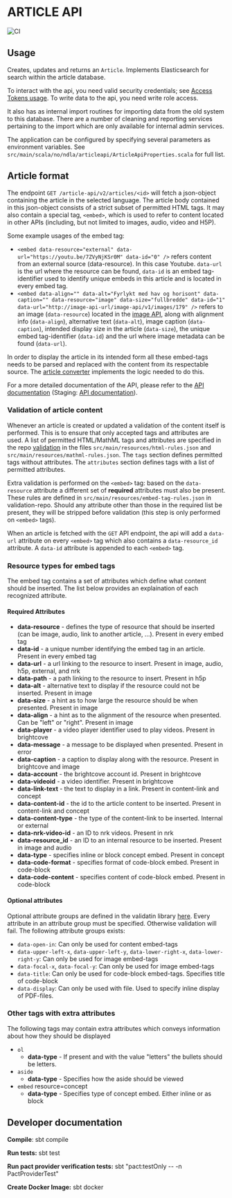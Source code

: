 # ARTICLE API 
![CI](https://github.com/NDLANO/article-api/workflows/CI/badge.svg)

## Usage
Creates, updates and returns an `Article`. Implements Elasticsearch for search within the article database.

To interact with the api, you need valid security credentials; see [Access Tokens usage](https://github.com/NDLANO/auth/blob/master/README.md).
To write data to the api, you need write role access.

It also has as internal import routines for importing data from the old system to this database. There are a number of cleaning and
reporting services pertaining to the import which are only available for internal admin services. 

The application can be configured by specifying several parameters as environment variables. See `src/main/scala/no/ndla/articleapi/ArticleApiProperties.scala` for full list.

## Article format
The endpoint `GET /article-api/v2/articles/<id>` will fetch a json-object containing the article in the selected language.
The article body contained in this json-object consists of a strict subset of permitted HTML tags. It may also contain a special tag, `<embed>`,
which is used to refer to content located in other APIs (including, but not limited to images, audio, video and H5P).

Some example usages of the embed tag:
* `<embed data-resource="external" data-url="https://youtu.be/7ZVyNjKSr0M" data-id="0" />` refers content from an external source (data-resource). In this case Youtube.
  `data-url` is the url where the resource can be found, `data-id` is an embed tag-identifier used to identify unique embeds in this article and is located in every embed tag.
* `<embed data-align="" data-alt="Fyrlykt med hav og horisont" data-caption="" data-resource="image" data-size="fullbredde" data-id="1" data-url="http://image-api-url/image-api/v1/images/179" />`
  refers to an image (`data-resource`) located in the [image API](https://github.com/NDLANO/image-api), along with alignment info (`data-align`), alternative text (`data-alt`),
  image caption (`data-caption`), intended display size in the article (`data-size`), the unique embed tag-identifier (`data-id`) and the url where image metadata can be found (`data-url`).

In order to display the article in its intended form all these embed-tags needs to be parsed and replaced with the content from its respectable source.
The [article converter](https://github.com/NDLANO/article-converter) implements the logic needed to do this.


For a more detailed documentation of the API, please refer to the [API documentation](https://api.ndla.no) (Staging: [API documentation](https://api.staging.ndla.no)).

### Validation of article content

Whenever an article is created or updated a validation of the content itself is performed. This is to ensure that only accepted tags and attributes are
used.
A list of permitted HTML/MathML tags and attributes are specified in the repo [validation](https://github.com/NDLANO/validation) in the files `src/main/resources/html-rules.json` and `src/main/resources/mathml-rules.json`.
The `tags` section defines permitted tags without attributes. The `attributes` section defines tags with a list of permitted attributes.

Extra validation is performed on the `<embed>` tag: based on the `data-resource` attribute a different set of **required** attributes must also be present.
These rules are defined in `src/main/resources/embed-tag-rules.json` in validation-repo. Should any attribute other than those in the required list be present,
they will be stripped before validation (this step is only performed on `<embed>` tags).

When an article is fetched with the `GET` API endpoint, the api will add a `data-url` attribute on every `<embed>` tag which also contains a `data-resource_id` attribute.
A `data-id` attribute is appended to each `<embed>` tag.

### Resource types for embed tags
The embed tag contains a set of attributes which define what content should be inserted. The list below provides an explaination of each recognized attribute.

#### Required Attributes

* **data-resource** - defines the type of resource that should be inserted (can be image, audio, link to another article, ...). Present in every embed tag
* **data-id** - a unique number identifying the embed tag in an article. Present in every embed tag
* **data-url** - a url linking to the resource to insert. Present in image, audio, h5p, external, and nrk
* **data-path** - a path linking to the resource to insert. Present in h5p
* **data-alt** - alternative text to display if the resource could not be inserted. Present in image
* **data-size** - a hint as to how large the resource should be when presented. Present in image
* **data-align** - a hint as to the alignment of the resource when presented. Can be "left" or "right". Present in image
* **data-player** - a video player identifier used to play videos. Present in brightcove
* **data-message** - a message to be displayed when presented. Present in error
* **data-caption** - a caption to display along with the resource. Present in brightcove and image
* **data-account** - the brightcove account id. Present in brightcove
* **data-videoid** - a video identifier. Present in brightcove
* **data-link-text** - the text to display in a link. Present in content-link and concept
* **data-content-id** - the id to the article content to be inserted. Present in content-link and concept
* **data-content-type** - the type of the content-link to be inserted. Internal or external
* **data-nrk-video-id** - an ID to nrk videos. Present in nrk
* **data-resource_id** - an ID to an internal resource to be inserted. Present in image and audio
* **data-type** - specifies inline or block concept embed. Present in concept
* **data-code-format** - specifies format of code-block embed. Present in code-block
* **data-code-content** - specifies content of code-block embed. Present in code-block

#### Optional attributes

Optional attribute groups are defined in the validatin library [here](https://github.com/NDLANO/validation/blob/master/src/main/resources/embed-tag-rules.json).
Every attribute in an attribute group must be specified. Otherwise validation will fail.
The following attribute groups exists:
* `data-open-in`: Can only be used for content embed-tags
* `data-upper-left-x`, `data-upper-left-y`, `data-lower-right-x`, `data-lower-right-y`: Can only be used for image embed-tags
* `data-focal-x`, `data-focal-y`: Can only be used for image embed-tags
* `data-title`: Can only be used for code-block embed-tags. Specifies title of code-block
* `data-display`: Can only be used with file. Used to specify inline display of PDF-files. 

### Other tags with extra attributes
The following tags may contain extra attributes which conveys information about how they should be displayed
* `ol`
  * **data-type** - If present and with the value "letters" the bullets should be letters.
* `aside`
  * **data-type** - Specifies how the aside should be viewed
* `embed` resource=concept
  * **data-type** - Specifies type of concept embed. Either inline or as block

## Developer documentation

**Compile**: sbt compile

**Run tests:** sbt test

**Run pact provider verification tests:** sbt "pact:testOnly -- -n PactProviderTest"

**Create Docker Image:** sbt docker

